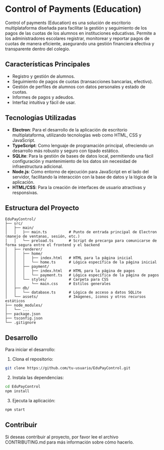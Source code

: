 # Control of Payments (Education)

Control of payments (Education) es una solución de escritorio multiplataforma diseñada para facilitar la gestión y seguimiento de los pagos de las cuotas de los alumnos en instituciones educativas. Permite a los administradores escolares registrar, monitorear y reportar pagos de cuotas de manera eficiente, asegurando una gestión financiera efectiva y transparente dentro del colegio.

## Características Principales

- Registro y gestión de alumnos.
- Seguimiento de pagos de cuotas (transacciones bancarias, efectivo).
- Gestión de perfiles de alumnos con datos personales y estado de cuotas.
- Informes de pagos y adeudos.
- Interfaz intuitiva y fácil de usar.

## Tecnologías Utilizadas

- **Electron**: Para el desarrollo de la aplicación de escritorio multiplataforma, utilizando tecnologías web como HTML, CSS y JavaScript.
- **TypeScript**: Como lenguaje de programación principal, ofreciendo un desarrollo más robusto y seguro con tipado estático.
- **SQLite**: Para la gestión de bases de datos local, permitiendo una fácil configuración y mantenimiento de los datos sin necesidad de infraestructura adicional.
- **Node.js**: Como entorno de ejecución para JavaScript en el lado del servidor, facilitando la interacción con la base de datos y la lógica de la aplicación.
- **HTML/CSS**: Para la creación de interfaces de usuario atractivas y responsivas.

## Estructura del Proyecto
```
EduPayControl/
├── src/
│   ├── main/
│   │   ├── main.ts          # Punto de entrada principal de Electron (manejo de ventanas, sesión, etc.)
│   │   └── preload.ts       # Script de precarga para comunicarse de forma segura entre el frontend y el backend
│   ├── renderer/
│   │   ├── home/
│   │   │   ├── index.html   # HTML para la página inicial
│   │   │   └── home.ts      # Lógica específica de la página inicial
│   │   ├── payment/
│   │   │   ├── index.html   # HTML para la página de pagos
│   │   │   └── payment.ts   # Lógica específica de la página de pagos
│   │   └── styles/          # Carpeta para CSS
│   │       └── main.css     # Estilos generales
│   ├── db/
│   │   └── database.ts      # Lógica de acceso a datos SQLite
│   └── assets/              # Imágenes, íconos y otros recursos estáticos
├── node_modules/
│   └── ...
├── package.json
├── tsconfig.json
└── .gitignore
```

## Desarrollo

Para iniciar el desarrollo:

1. Clona el repositorio:
```bash
git clone https://github.com/tu-usuario/EduPayControl.git
```

2. Instala las dependencias:
```bash
cd EduPayControl
npm install
```

3. Ejecuta la aplicación:
```bash
npm start
```

## Contribuir

Si deseas contribuir al proyecto, por favor lee el archivo CONTRIBUTING.md para más información sobre cómo hacerlo.
```
